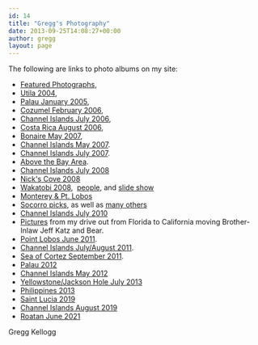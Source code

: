 ```yaml
---
id: 14
title: "Gregg's Photography"
date: 2013-09-25T14:08:27+00:00
author: gregg
layout: page
---
```

The following are links to photo albums on my site:

  * [Featured Photographs](/galleries/Featured%20Web%20Gallery/index.html), 
  * [Utila 2004](/galleries/Utila%202004/index.html), 
  * [Palau January 2005](/galleries/Palau%202005-01/index.html), 
  * [Cozumel February 2006](/galleries/Palau%202005-01/index.html), 
  * [Channel Islands July 2006](/galleries/Channel%20Islands%202006-07-15/index.html), 
  * [Costa Rica August 2006](/galleries/Costa%20Rica%202006-08/index.html), 
  * [Bonaire May 2007](/galleries/Bonaire%202007-05/index.html), 
  * [Channel Islands May 2007](/galleries/Channel%20Islands%202007-05/index.html). 
  * [Channel Islands July 2007](/galleries/Channel%20Islands%202010-07/index.html). 
  * [Above the Bay Area](/galleries/Above%20the%20Bay%20Area/index.html). 
  * [Channel Islands July 2008](/galleries/Channel%20Islands%202008-07/index.html)
  * [Nick's Cove 2008](/galleries/Nick's%20Cove/index.html)
  * [Wakatobi 2008](/galleries/Wakatobi%202008/index.html),  [people](/galleries/Wakatobi%20People/index.html), and  [slide show](http://www.youtube.com/watch?v=hKPmnpv7tq0) 
  * [Monterey & Pt. Lobos](/galleries/Monterey%20January%202009/index.html) 
  * [Socorro picks](/galleries/Socorro%20Picks/index.html), as well as [many others](/galleries/Socorro%202010-04/index.html)
  * [Channel Islands July 2010](/galleries/Channel%20Islands%202010-07/index.html)
  * [Pictures](/galleries/Western%20Road%20Trip/index.html) from my drive out from Florida to California moving Brother-Inlaw Jeff Katz and Bear. 
  * [Point Lobos June 2011](/galleries/PtLobos2011-06/index.html). 
  * [Channel Islands July/August 2011](/galleries/Western%20Road%20Trip/index.html). 
  * [Sea of Cortez September 2011](/galleries/Sea%20of%20Cortez%202011-09/index.html). 
  * [Palau 2012](/galleries/Palau%202012-01/index.html)
  * [Channel Islands May 2012](/galleries/Channel%20Islands%202012-05/index.html)
  * [Yellowstone/Jackson Hole July 2013](https://lightroom.adobe.com/gallery/7b25cc9c355b4a5dbc0e0e2c81bdd444/albums/10100213cb9f4ce4a164f65c6d4c28d7/assets)
  * [Philippines 2013](https://lightroom.adobe.com/gallery/7b25cc9c355b4a5dbc0e0e2c81bdd444/albums/33183a6765534ef68446718b9f2e1d66/assets)
  * [Saint Lucia 2019](https://lightroom.adobe.com/gallery/7b25cc9c355b4a5dbc0e0e2c81bdd444/albums/fdb9b965729c40aea5a985bafe808c23/assets)
  * [Channel Islands August 2019](https://lightroom.adobe.com/gallery/7b25cc9c355b4a5dbc0e0e2c81bdd444/albums/0d333bc2db4e4f888d863e7cb9c4aaf5/assets)
  * [Roatan June 2021](https://lightroom.adobe.com/gallery/7b25cc9c355b4a5dbc0e0e2c81bdd444/albums/4c0d6945ebc842eaa3f2ec6bea956495/assets)

Gregg Kellogg